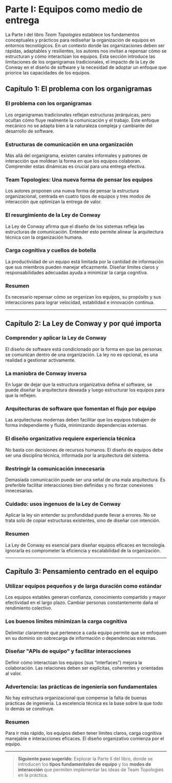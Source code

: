 # Parte I: Equipos como medio de entrega

La Parte I del libro *Team Topologies* establece los fundamentos conceptuales y prácticos para rediseñar la organización de equipos en entornos tecnológicos. En un contexto donde las organizaciones deben ser rápidas, adaptables y resilientes, los autores nos invitan a repensar cómo se estructuran y cómo interactúan los equipos. Esta sección introduce las limitaciones de los organigramas tradicionales, el impacto de la Ley de Conway en el diseño de software y la necesidad de adoptar un enfoque que priorice las capacidades de los equipos.

## Capítulo 1: El problema con los organigramas

### El problema con los organigramas
Los organigramas tradicionales reflejan estructuras jerárquicas, pero ocultan cómo fluye realmente la comunicación y el trabajo. Este enfoque mecánico no se adapta bien a la naturaleza compleja y cambiante del desarrollo de software.

### Estructuras de comunicación en una organización
Más allá del organigrama, existen canales informales y patrones de interacción que moldean la forma en que los equipos colaboran. Comprender estas dinámicas es crucial para una entrega efectiva.

### Team Topologies: Una nueva forma de pensar los equipos
Los autores proponen una nueva forma de pensar la estructura organizacional, centrada en cuatro tipos de equipos y tres modos de interacción que optimizan la entrega de valor.

### El resurgimiento de la Ley de Conway
La Ley de Conway afirma que el diseño de los sistemas refleja las estructuras de comunicación. Entender esto permite alinear la arquitectura técnica con la organización humana.

### Carga cognitiva y cuellos de botella
La productividad de un equipo está limitada por la cantidad de información que sus miembros pueden manejar eficazmente. Diseñar límites claros y responsabilidades adecuadas ayuda a minimizar la carga cognitiva.

### Resumen
Es necesario repensar cómo se organizan los equipos, su propósito y sus interacciones para lograr velocidad, estabilidad e innovación continua.

---

## Capítulo 2: La Ley de Conway y por qué importa

### Comprender y aplicar la Ley de Conway
El diseño de software está condicionado por la forma en que las personas se comunican dentro de una organización. La ley no es opcional, es una realidad a gestionar activamente.

### La maniobra de Conway inversa
En lugar de dejar que la estructura organizativa defina el software, se puede diseñar la arquitectura deseada y luego estructurar los equipos para que la reflejen.

### Arquitecturas de software que fomentan el flujo por equipo
Las arquitecturas modernas deben facilitar que los equipos trabajen de forma independiente y fluida, minimizando dependencias externas.

### El diseño organizativo requiere experiencia técnica
No basta con decisiones de recursos humanos. El diseño de equipos debe ser una disciplina técnica, informada por la arquitectura del sistema.

### Restringir la comunicación innecesaria
Demasiada comunicación puede ser una señal de una mala arquitectura. Es preferible facilitar interacciones bien definidas y no forzar conexiones innecesarias.

### Cuidado: usos ingenuos de la Ley de Conway
Aplicar la ley sin entender su profundidad puede llevar a errores. No se trata solo de copiar estructuras existentes, sino de diseñar con intención.

### Resumen
La Ley de Conway es esencial para diseñar equipos eficaces en tecnología. Ignorarla es comprometer la eficiencia y escalabilidad de la organización.

---

## Capítulo 3: Pensamiento centrado en el equipo

### Utilizar equipos pequeños y de larga duración como estándar
Los equipos estables generan confianza, conocimiento compartido y mayor efectividad en el largo plazo. Cambiar personas constantemente daña el rendimiento colectivo.

### Los buenos límites minimizan la carga cognitiva
Delimitar claramente qué pertenece a cada equipo permite que se enfoquen en su dominio sin sobrecarga de información o dependencias externas.

### Diseñar "APIs de equipo" y facilitar interacciones
Definir cómo interactúan los equipos (sus “interfaces”) mejora la colaboración. Las relaciones deben ser explícitas, coherentes y orientadas al valor.

### Advertencia: las prácticas de ingeniería son fundamentales
No hay estructura organizacional que compense la falta de buenas prácticas de ingeniería. La excelencia técnica es la base sobre la que todo lo demás se construye.

### Resumen
Para ir más rápido, los equipos deben tener límites claros, carga cognitiva manejable e interacciones eficaces. El diseño organizativo comienza por el equipo.

---

> **Siguiente paso sugerido:** Explorar la Parte II del libro, donde se introducen los **tipos fundamentales de equipo** y los **modos de interacción** que permiten implementar las ideas de Team Topologies en la práctica.
